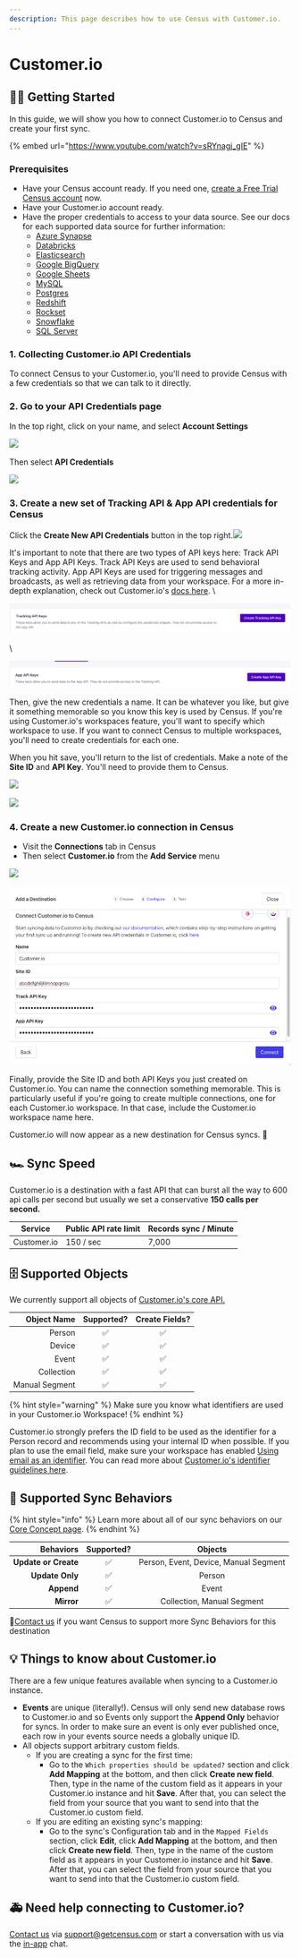 ```yaml
---
description: This page describes how to use Census with Customer.io.
---
```


# Customer.io

## 🏃‍♀️ Getting Started

In this guide, we will show you how to connect Customer.io to Census and create your first sync.

{% embed url="https://www.youtube.com/watch?v=sRYnagj_gIE" %}

### Prerequisites

* Have your Census account ready. If you need one, [create a Free Trial Census account](https://app.getcensus.com/) now.
* Have your Customer.io account ready.
* Have the proper credentials to access to your data source. See our docs for each supported data source for further information:
  * [Azure Synapse](../sources/azure-synapse.md)
  * [Databricks](https://docs.getcensus.com/sources/databricks)
  * [Elasticsearch](https://docs.getcensus.com/sources/elasticsearch)
  * [Google BigQuery](https://docs.getcensus.com/sources/google-bigquery)
  * [Google Sheets](https://docs.getcensus.com/sources/google-sheets)
  * [MySQL](https://docs.getcensus.com/sources/mysql)
  * [Postgres](https://docs.getcensus.com/sources/postgres)
  * [Redshift](https://docs.getcensus.com/sources/redshift)
  * [Rockset](https://docs.getcensus.com/sources/rockset)
  * [Snowflake](https://docs.getcensus.com/sources/snowflake)
  * [SQL Server](https://docs.getcensus.com/sources/sql-server)

### 1. Collecting Customer.io API Credentials

To connect Census to your Customer.io, you'll need to provide Census with a few credentials so that we can talk to it directly.

### **2. Go to your API Credentials page**

In the top right, click on your name, and select **Account Settings**

![](../.gitbook/assets/cio\_step1.png)

Then select **API Credentials**

![](../.gitbook/assets/cio\_step2.png)

### **3. Create a new set of Tracking API & App API credentials for Census**

Click the **Create New API Credentials** button in the top right.![](../.gitbook/assets/cio\_step3.png)

It's important to note that there are two types of API keys here: Track API Keys and App API Keys. Track API Keys are used to send behavioral tracking activity. App API Keys are used for triggering messages and broadcasts, as well as retrieving data from your workspace. For a more in-depth explanation, check out Customer.io's [docs here](https://customer.io/docs/managing-credentials/#track-api-keys-vs-app-api-keys). \\

![Tracking API Keys](<../.gitbook/assets/Screen Shot 2022-04-08 at 5.39.29 PM.png>)

\\

![App API Keys](<../.gitbook/assets/Screen Shot 2022-04-08 at 5.39.15 PM.png>)

Then, give the new credentials a name. It can be whatever you like, but give it something memorable so you know this key is used by Census. If you're using Customer.io's workspaces feature, you'll want to specify which workspace to use. If you want to connect Census to multiple workspaces, you'll need to create credentials for each one.

When you hit save, you'll return to the list of credentials. Make a note of the **Site ID** and **API Key**. You'll need to provide them to Census.

![](../.gitbook/assets/cio\_step4.png)

![](../.gitbook/assets/cio\_step5.png)

### **4. Create a new Customer.io connection in Census**

* Visit the **Connections** tab in Census
* Then select **Customer.io** from the **Add Service** menu

![](../.gitbook/assets/cio\_step6.png)

![](<../.gitbook/assets/Screen Shot 2022-04-08 at 5.50.05 PM.png>)

Finally, provide the Site ID and both API Keys you just created on Customer.io. You can name the connection something memorable. This is particularly useful if you're going to create multiple connections, one for each Customer.io workspace. In that case, include the Customer.io workspace name here.

Customer.io will now appear as a new destination for Census syncs. 🎉

## 🏎 Sync Speed

Customer.io is a destination with a fast API that can burst all the way to 600 api calls per second but usually we set a conservative **150 calls per second.**

| **Service** | Public API rate limit | **Records sync / Minute** |
| ----------- | --------------------- | ------------------------- |
| Customer.io | 150 / sec             | 7,000                     |

## 🗄️ Supported Objects

We currently support all objects of [Customer.io's core API.](https://customer.io/docs/api/#section/Overview)

| **Object Name** | **Supported?** | **Create Fields?** |
| --------------: | :------------: | :----------------: |
|          Person |        ✅       |          ✅         |
|          Device |        ✅       |          ✅         |
|           Event |        ✅       |          ✅         |
|      Collection |        ✅       |          ✅         |
|  Manual Segment |        ✅       |          ✅         |

{% hint style="warning" %}
Make sure you know what identifiers are used in your Customer.io Workspace!
{% endhint %}

Customer.io strongly prefers the ID field to be used as the identifier for a Person record and recommends using your internal ID when possible. If you plan to use the email field, make sure your workspace has enabled [Using email as an identifier](https://customer.io/docs/workspaces/#migrate-workspace). You can read more about [Customer.io's identifier guidelines here](https://customer.io/docs/data-mapping-guide#describing-users-with-customer-attributes).

## 🔄 Supported Sync Behaviors

{% hint style="info" %}
Learn more about all of our sync behaviors on our [Core Concept page](../basics/core-concept/#the-different-sync-behaviors).
{% endhint %}

|        **Behaviors** | **Supported?** |              **Objects**              |
| -------------------: | :------------: | :-----------------------------------: |
| **Update or Create** |        ✅       | Person, Event, Device, Manual Segment |
|      **Update Only** |        ✅       |                 Person                |
|           **Append** |        ✅       |                 Event                 |
|           **Mirror** |        ✅       |       Collection, Manual Segment      |

🔋[Contact us](mailto:support@getcensus.com) if you want Census to support more Sync Behaviors for this destination

## 💡 Things to know about Customer.io

There are a few unique features available when syncing to a Customer.io instance.

* **Events** are unique (literally!). Census will only send new database rows to Customer.io and so Events only support the **Append Only** behavior for syncs. In order to make sure an event is only ever published once, each row in your events source needs a globally unique ID.
* All objects support arbitrary custom fields.
  * If you are creating a sync for the first time:
    * Go to the `Which properties should be updated?` section and click **Add Mapping** at the bottom, and then click **Create new field**. Then, type in the name of the custom field as it appears in your Customer.io instance and hit **Save**. After that, you can select the field from your source that you want to send into that the Customer.io custom field.
  * If you are editing an existing sync's mapping:
    * Go to the sync's Configuration tab and in the `Mapped Fields` section, click **Edit**, click **Add Mapping** at the bottom, and then click **Create new field**. Then, type in the name of the custom field as it appears in your Customer.io instance and hit **Save**. After that, you can select the field from your source that you want to send into that the Customer.io custom field.

## 🚑 Need help connecting to Customer.io?

[Contact us](mailto:support@getcensus.com) via support@getcensus.com or start a conversation with us via the [in-app](https://app.getcensus.com) chat.
